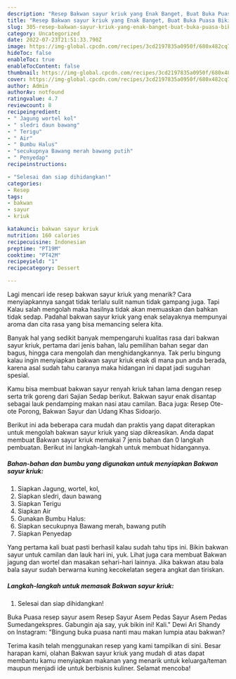 ```yaml
---
description: "Resep Bakwan sayur kriuk yang Enak Banget, Buat Buka Puasa Bikin Ngiler"
title: "Resep Bakwan sayur kriuk yang Enak Banget, Buat Buka Puasa Bikin Ngiler"
slug: 305-resep-bakwan-sayur-kriuk-yang-enak-banget-buat-buka-puasa-bikin-ngiler
category: Uncategorized
date: 2022-07-23T21:51:33.790Z
image: https://img-global.cpcdn.com/recipes/3cd2197835a0950f/680x482cq70/bakwan-sayur-kriuk-foto-resep-utama.jpg
hideToc: false
enableToc: true
enableTocContent: false
thumbnail: https://img-global.cpcdn.com/recipes/3cd2197835a0950f/680x482cq70/bakwan-sayur-kriuk-foto-resep-utama.jpg
cover: https://img-global.cpcdn.com/recipes/3cd2197835a0950f/680x482cq70/bakwan-sayur-kriuk-foto-resep-utama.jpg
author: Admin
authorAv: notfound
ratingvalue: 4.7
reviewcount: 8
recipeingredient:
- " Jagung wortel kol"
- " sledri daun bawang"
- " Terigu"
- " Air"
- " Bumbu Halus"
- "secukupnya Bawang merah bawang putih"
- " Penyedap"
recipeinstructions:

- "Selesai dan siap dihidangkan!"
categories:
- Resep
tags:
- bakwan
- sayur
- kriuk

katakunci: bakwan sayur kriuk 
nutrition: 160 calories
recipecuisine: Indonesian
preptime: "PT19M"
cooktime: "PT42M"
recipeyield: "1"
recipecategory: Dessert

---
```



Lagi mencari ide resep bakwan sayur kriuk yang menarik? Cara menyiapkannya sangat tidak terlalu sulit namun tidak gampang juga. Tapi Kalau salah mengolah maka hasilnya tidak akan memuaskan dan bahkan tidak sedap. Padahal bakwan sayur kriuk yang enak selayaknya mempunyai aroma dan cita rasa yang bisa memancing selera kita.


Banyak hal yang sedikit banyak mempengaruhi kualitas rasa dari bakwan sayur kriuk, pertama dari jenis bahan, lalu pemilihan bahan segar dan bagus, hingga cara mengolah dan menghidangkannya. Tak perlu bingung kalau ingin menyiapkan bakwan sayur kriuk enak di mana pun anda berada, karena asal sudah tahu caranya maka hidangan ini dapat jadi suguhan spesial.

Kamu bisa membuat bakwan sayur renyah kriuk tahan lama dengan resep serta trik goreng dari Sajian Sedap berikut. Bakwan sayur enak disantap sebagai lauk pendamping makan nasi atau camilan. Baca juga: Resep Ote-ote Porong, Bakwan Sayur dan Udang Khas Sidoarjo.


Berikut ini ada beberapa cara mudah dan praktis yang dapat diterapkan untuk mengolah bakwan sayur kriuk yang siap dikreasikan. Anda dapat membuat Bakwan sayur kriuk memakai 7 jenis bahan dan 0 langkah pembuatan. Berikut ini langkah-langkah untuk membuat hidangannya.

<!--inarticleads1-->

##### Bahan-bahan dan bumbu yang digunakan untuk menyiapkan Bakwan sayur kriuk:

1. Siapkan  Jagung, wortel, kol,
1. Siapkan  sledri, daun bawang
1. Siapkan  Terigu
1. Siapkan  Air
1. Gunakan  Bumbu Halus:
1. Siapkan secukupnya Bawang merah, bawang putih
1. Siapkan  Penyedap


Yang pertama kali buat pasti berhasil kalau sudah tahu tips ini. Bikin bakwan sayur untuk camilan dan lauk hari ini, yuk. Lihat juga cara membuat Bakwan jagung dan wortel dan masakan sehari-hari lainnya. Jika bakwan atau bala bala sayur sudah berwarna kuning kecokelatan segera angkat dan tiriskan. 

<!--inarticleads2-->

##### Langkah-langkah untuk memasak Bakwan sayur kriuk:


1. Selesai dan siap dihidangkan!

Buka Puasa resep sayur asem Resep Sayur Asem Pedas Sayur Asem Pedas Sumedangekspres. Gabungin aja say, yuk bikin ini! Kali.&#34; Dewi Ari Shandy on Instagram: &#34;Bingung buka puasa nanti mau makan lumpia atau bakwan? 

Terima kasih telah menggunakan resep yang kami tampilkan di sini. Besar harapan kami, olahan Bakwan sayur kriuk yang mudah di atas dapat membantu kamu menyiapkan makanan yang menarik untuk keluarga/teman maupun menjadi ide untuk berbisnis kuliner. Selamat mencoba!
